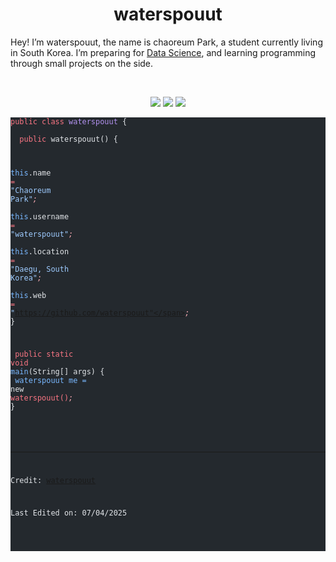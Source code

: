   <h1 align="center">
  <b>waterspouut</b>
</h1>
<p>Hey! I’m waterspouut, the name is chaoreum Park, a student currently living in South Korea. I’m preparing for
<a href="https://en.wikipedia.org/wiki/Data_science">Data Science</a>,
and learning programming through small projects on the side.</p>
<br>
<p>
</p><div align="center">
  <img src="https://img.shields.io/badge/-C-A8B9CC?style=flat-square&logo=c&logoColor=white&labelColor=555555">
  <img src="https://img.shields.io/badge/-Python-3776AB?style=flat-square&logo=python&logoColor=white&labelColor=555555">
  <img src="https://img.shields.io/badge/Java-17-orange?style=flat-square&logo=java&logoColor=white&labelColor=black">
</div>
<p></p>
<pre class="astro-code github-dark" style="background-color:#24292e;color:#e1e4e8; overflow-x: auto;" tabindex="0"><code><span class="line"><span style="color:#F97583">public class</span><span style="color:#B392F0"> waterspouut </span><span style="color:#E1E4E8">{</span></span>
<span class="line"><span style="color:#E1E4E8">    </span></span>
<span class="line"><span style="color:#F97583">  public</span><span style="color:#E1E4E8"> waterspouut() {</span></span>
  
<span class="line"><span style="color:#79B8FF">    this</span><span style="color:#E1E4E8">.name </span><span style="color:#F97583">=</span><span style="color:#9ECBFF"> "Chaoreum Park"</span><span style="color:#FDAEB7;font-style:italic">;</span></span>
<span class="line"><span style="color:#79B8FF">    this</span><span style="color:#E1E4E8">.username </span><span style="color:#F97583">=</span><span style="color:#9ECBFF"> "waterspouut"</span><span style="color:#FDAEB7;font-style:italic">;</span></span>
<span class="line"><span style="color:#79B8FF">    this</span><span style="color:#E1E4E8">.location </span><span style="color:#F97583">=</span><span style="color:#9ECBFF"> "Daegu, South Korea"</span><span style="color:#FDAEB7;font-style:italic">;</span></span>
<span class="line"><span style="color:#79B8FF">    this</span><span style="color:#E1E4E8">.web </span><span style="color:#F97583">=</span><span style="color:#9ECBFF"> "https://github.com/waterspouut"</span><span style="color:#FDAEB7;font-style:italic">;</span></span>
<span class="line"><span style="color:#E1E4E8">}</span></span>

<span class="line"><span style="color:#F97583">  public static void</span><span style="color:#79B8FF"> main</span><span style="color:#E1E4E8">(String[] args) {</span></span>
<span class="line"><span style="color:#79B8FF">    waterspouut me = </span><span style="color:#E1E4E8">new </span><span style="color:#F97583">waterspouut()</span><span style="color:#FDAEB7;font-style:italic">;</span></span>
<span class="line"><span style="color:#E1E4E8">}</span></span>
<!--
<h2 id="my-statistics">My Statistics</h2>
<br>
<p align="left">
  <a href="https://abhigyantrips.dev/">
  <img width="49.5%" src="https://github-readme-stats.vercel.app/api?username=abhigyantrips&amp;show_icons=true&amp;theme=gruvbox&amp;hide_border=true">
    <img width="49.5%" src="https://github-readme-streak-stats.herokuapp.com/?user=abhigyantrips&amp;theme=gruvbox&amp;hide_border=true">
  </a>
</p>
<br>
<p><a href="https://abhigyantrips.dev"><img src="https://activity-graph.herokuapp.com/graph?username=abhigyantrips&amp;custom_title=Abhigyan%20Trips's%20Contribution%20Graph&amp;theme=gruvbox&amp;bg_color=282828&amp;hide_border=true&amp;line=d1a01f&amp;point=c58545" alt="Abhigyan Trips' Activity Graph"></a></p>
-->
<hr>
<p>Credit: <a href="https://github.com/waterspouut">waterspouut</a></p>
<p>Last Edited on: 07/04/2025</p> 
